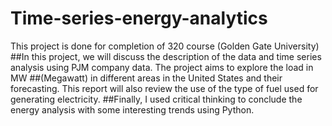 # Time-series-energy-analytics
This project is done for completion of 320 course (Golden Gate University)
##In this project, we will discuss the description of the data and time series analysis using PJM company data. The project aims to explore the load in MW ##(Megawatt) in different areas in the United States and their forecasting. This report will also review the use of the type of fuel used for generating electricity. ##Finally, I used critical thinking to conclude the energy analysis with some interesting trends using Python.
